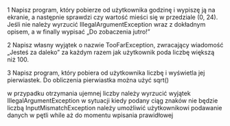 1 Napisz program, który pobierze od użytkownika godzinę i wypiszę ją na ekranie, a następnie sprawdzi czy wartość mieści się w przedziale (0, 24). Jeśli nie należy wyrzucić IllegalArgumentException wraz z dokładnym opisem, a w finally wypisać „Do zobaczenia jutro!”

2 Napisz własny wyjątek o nazwie TooFarException, zwracający wiadomość „Jesteś za daleko” za każdym razem jak użytkownik poda liczbę większą niż 100.

3 Napisz program, który pobiera od użytkownika liczbę i wyświetla jej pierwiastek. Do obliczenia pierwiastka można użyć sqrt()

w przypadku otrzymania ujemnej liczby należy wyrzucić wyjątek IllegalArgumentException
w sytuacji kiedy podany ciąg znaków nie będzie liczbą InputMismatchException należy umożliwić użytkownikowi podawanie danych w pętli while aż do momentu wpisania prawidłowej
